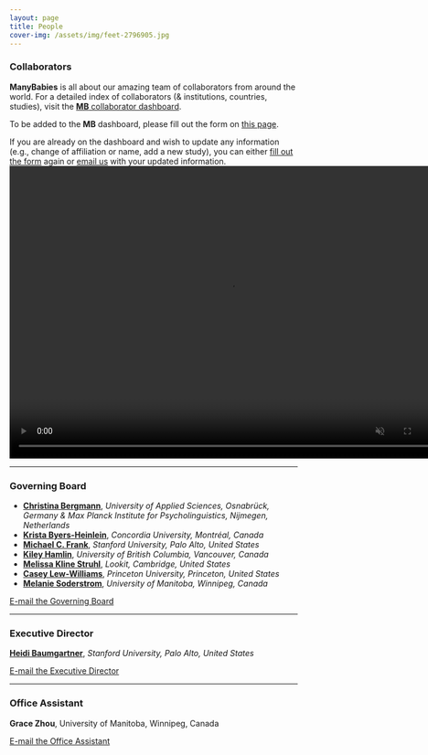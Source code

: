 ```yaml
---
layout: page
title: People
cover-img: /assets/img/feet-2796905.jpg
---
```


<!---
To do:
- update funding information? MB2 Grant?
--->

### Collaborators   
**ManyBabies** is all about our amazing team of collaborators from around the world. For a detailed index of collaborators (& institutions, countries, studies), visit the [**MB** collaborator dashboard](https://manybabies.shinyapps.io/shiny_mb_map/). 

To be added to the **MB** dashboard, please fill out the form on [this page]({{site.baseurl}}/map/).

If you are already on the dashboard and wish to update any information (e.g., change of affiliation or name, add a new study), you can either [fill out the form]({{site.baseurl}}/map/) again or [email us](mailto:manybabiesconsortium@gmail.com) with your updated information.
<a href="{{site.baseurl}}{% link map.md %}" class="image">
    <video muted autoplay="autoplay" loop="loop" width="768" height="512">
      <source src="/assets/img/dashboard_overview.mp4" type="video/mp4">  
    </video>
</a>

***

### Governing Board

* [**Christina Bergmann**](https://www.mpi.nl/people/bergmann-christina), *University of Applied Sciences, Osnabrück, Germany & Max Planck Institute for Psycholinguistics, Nijmegen, Netherlands*
* [**Krista Byers-Heinlein**](https://www.concordia.ca/artsci/psychology/faculty.html?fpid=krista-byers-heinlein), *Concordia University, Montréal, Canada*
* [**Michael C. Frank**](https://web.stanford.edu/~mcfrank/), *Stanford University, Palo Alto, United States*
* [**Kiley Hamlin**](https://psych.ubc.ca/profile/kiley-hamlin/), *University of British Columbia, Vancouver, Canada*
* [**Melissa Kline Struhl**](http://www.melissaklinestruhl.com), *Lookit, Cambridge, United States*
* [**Casey Lew-Williams**](https://psych.princeton.edu/person/casey-lew-williams), *Princeton University, Princeton, United States*
* [**Melanie Soderstrom**](https://home.cc.umanitoba.ca/~soderstr/), *University of Manitoba, Winnipeg, Canada*

[E-mail the Governing Board](mailto:manybabies-gb@mailman.stanford.edu)

***

### Executive Director   

[**Heidi Baumgartner**](https://www-csli.stanford.edu/people/baumgartner-heidi), *Stanford University, Palo Alto, United States*

[E-mail the Executive Director](mailto:manybabies.director@gmail.com)

***

### Office Assistant   
**Grace Zhou**, University of Manitoba, Winnipeg, Canada 

[E-mail the Office Assistant](mailto:grace.zhou@umanitoba.ca)




